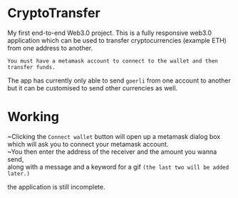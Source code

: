 <h1>CryptoTransfer</h1>

My first end-to-end Web3.0 project.
This is a fully responsive web3.0 application which can be used to transfer cryptocurrencies (example ETH) from one address to another.
<br>

`You must have a metamask account to connect to the wallet and then transfer funds.`
<br>

The app has currently only able to send `goerli` from one account to another but it can be customised to send other currencies as well.

<h1>Working</h1>

~Clicking the `Connect wallet` button will open up a metamask dialog box which will ask you to connect your metamask account.<br>
~You then enter the address of the receiver and the amount you wanna send,<br>
along with a message and a keyword for a gif
`(the last two will be added later.)`

the application is still incomplete.



